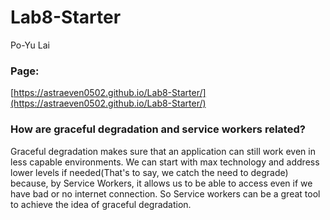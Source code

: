 # Lab8-Starter
Po-Yu Lai

### Page:
[https://astraeven0502.github.io/Lab8-Starter/](https://astraeven0502.github.io/Lab8-Starter/)

### How are graceful degradation and service workers related?

Graceful degradation makes sure that an application can still work even in less capable environments. We can start with max technology and address lower levels if needed(That's to say, we catch the need to degrade) because, by Service Workers, it allows us to be able to access even if we have bad or no internet connection. So Service workers can be a great tool to achieve the idea of graceful degradation.
